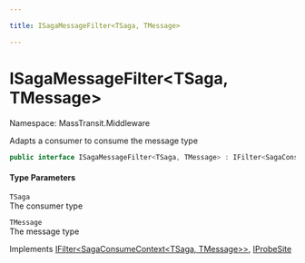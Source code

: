 ```yaml
---

title: ISagaMessageFilter<TSaga, TMessage>

---
```


# ISagaMessageFilter\<TSaga, TMessage\>

Namespace: MassTransit.Middleware

Adapts a consumer to consume the message type

```csharp
public interface ISagaMessageFilter<TSaga, TMessage> : IFilter<SagaConsumeContext<TSaga, TMessage>>, IProbeSite
```

#### Type Parameters

`TSaga`<br/>
The consumer type

`TMessage`<br/>
The message type

Implements [IFilter\<SagaConsumeContext\<TSaga, TMessage\>\>](../../masstransit-abstractions/masstransit/ifilter-1), [IProbeSite](../../masstransit-abstractions/masstransit/iprobesite)
